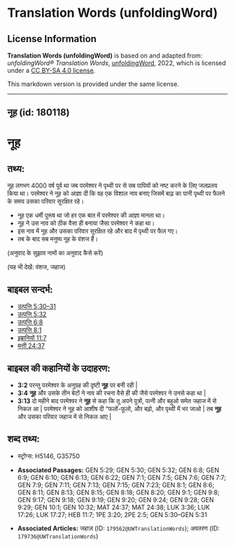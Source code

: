 # Translation Words (unfoldingWord)

## License Information

**Translation Words (unfoldingWord)** is based on and adapted from: _unfoldingWord® Translation Words_, [unfoldingWord](https://unfoldingword.org/utw), 2022, which is licensed under a [CC BY-SA 4.0 license](https://creativecommons.org/licenses/by-sa/4.0/legalcode.en).

This markdown version is provided under the same license.



--------------------------------

## नूह (id: 180118)

नूह
===

तथ्य:
-----

नूह लगभग 4000 वर्ष पूर्व था जब परमेश्वर ने पृथ्वी पर से सब पापियों को नष्ट करने के लिए जलप्रलय किया था। परमेश्वर ने नूह को आज्ञा दी कि वह एक विशाल नाव बनाए जिसमें बाढ़ का पानी पृथ्वी पर फैलने के समय उसका परिवार सुरक्षित रहे।

* नूह एक धर्मी पुरूष था जो हर एक बात में परमेश्वर की आज्ञा मानता था।
* नूह ने उस नाव को ठीक वैसा ही बनाया जैसा परमेश्वर ने कहा था।
* इस नाव में नूह और उसका परिवार सुरक्षित रहे और बाद में पृथ्वी पर फैल गए।
* तब के बाद सब मनुष्य नूह के वंशज हैं।

(अनुवाद के सुझाव नामों का अनुवाद कैसे करें)

(यह भी देखें: वंशज, जहाज)

बाइबल सन्दर्भ:
--------------

* [उत्पत्ति 5:30–31](https://ref.ly/Gen5:30-Gen5:31)
* [उत्पत्ति 5:32](https://ref.ly/Gen5:32)
* [उत्पत्ति 6:8](https://ref.ly/Gen6:8)
* [उत्पत्ति 8:1](https://ref.ly/Gen8:1)
* [इब्रानियों 11:7](https://ref.ly/Heb11:7)
* [मत्ती 24:37](https://ref.ly/Matt24:37)

बाइबल की कहानियों के उदाहरण:
----------------------------

* **3:2** परन्तु परमेश्वर के अनुग्रह की दृष्टी **नूह** पर बनी रही \|
* **3:4** **नूह** और उसके तीन बेटों ने नाव की रचना वैसे ही की जैसे परमेश्वर ने उनसे कहा था \|
* **3:13** दो महीने बाद परमेश्वर ने **नूह** से कहा कि तू अपने पुत्रों, पत्नी और बहुओ समेत जहाज में से निकल आ \| परमेश्वर ने नूह को आशीष दी “फलों\-फूलो, और बढ़ो, और पृथ्वी में भर जाओ \| तब **नूह** और उसका परिवार जहाज में से निकल आए \|

शब्द तथ्य:
----------

* स्ट्रोंग्स: H5146, G35750

* **Associated Passages:** GEN 5:29; GEN 5:30; GEN 5:32; GEN 6:8; GEN 6:9; GEN 6:10; GEN 6:13; GEN 6:22; GEN 7:1; GEN 7:5; GEN 7:6; GEN 7:7; GEN 7:9; GEN 7:11; GEN 7:13; GEN 7:15; GEN 7:23; GEN 8:1; GEN 8:6; GEN 8:11; GEN 8:13; GEN 8:15; GEN 8:18; GEN 8:20; GEN 9:1; GEN 9:8; GEN 9:17; GEN 9:18; GEN 9:19; GEN 9:20; GEN 9:24; GEN 9:28; GEN 9:29; GEN 10:1; GEN 10:32; MAT 24:37; MAT 24:38; LUK 3:36; LUK 17:26; LUK 17:27; HEB 11:7; 1PE 3:20; 2PE 2:5; GEN 5:30–GEN 5:31
* **Associated Articles:** जहाज़ (ID: `179562@UWTranslationWords`); अवतरण (ID: `179736@UWTranslationWords`)

